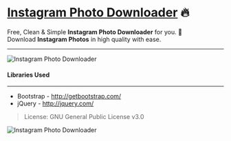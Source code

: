 # [Instagram Photo Downloader](https://harsh98trivedi.github.io/Instagram-Photo-Downloader) :fire:

Free, Clean & Simple **Instagram Photo Downloader** for you. :slightly_smiling_face: <br>
Download **Instagram Photos** in high quality with ease.<br>

---

![Instagram Photo Downloader](https://raw.github.com/harsh98trivedi/Instagram-Photo-Downloader/master/images/meta.jpg)

#### Libraries Used

---

* Bootstrap - http://getbootstrap.com/
* jQuery - http://jquery.com/

> License: GNU General Public License v3.0

![Instagram Photo Downloader](https://img.shields.io/badge/Instagram-Photo%20Downloader-purple.svg)
